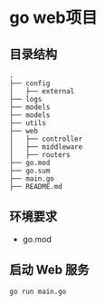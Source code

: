 # go web项目

## 目录结构

```
.
├── config
│   ├── external
├── logs
├── models
├── models
├── utils
├── web
│   ├── controller
│   ├── middleware
│   ├── routers
├── go.mod
├── go.sum
├── main.go
├── README.md

```

## 环境要求

- go.mod



## 启动 Web 服务

```sh
go run main.go
```